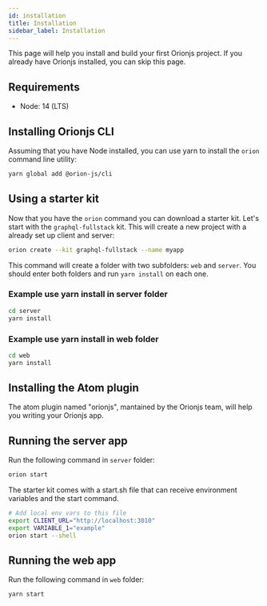 ```yaml
---
id: installation
title: Installation
sidebar_label: Installation
---
```


This page will help you install and build your first Orionjs project. If you already have Orionjs installed, you can skip this page.

## Requirements

- Node: 14 (LTS)

## Installing Orionjs CLI

Assuming that you have Node installed, you can use yarn to install the `orion` command line utility:

```sh
yarn global add @orion-js/cli
```

## Using a starter kit

Now that you have the `orion` command you can download a starter kit. Let's start with the `graphql-fullstack` kit. This will create a new project with a already set up client and server:

```sh
orion create --kit graphql-fullstack --name myapp
```

This command will create a folder with two subfolders: `web` and `server`.
You should enter both folders and run `yarn install` on each one.

### Example use yarn install in server folder

```sh
cd server
yarn install
```

### Example use yarn install in web folder

```sh
cd web
yarn install
```

## Installing the Atom plugin

The atom plugin named "orionjs", mantained by the Orionjs team, will help you writing your Orionjs app.

## Running the server app

Run the following command in `server` folder:

```sh
orion start
```

The starter kit comes with a start.sh file that can receive environment variables and the start command.

```sh
# Add local env vars to this file
export CLIENT_URL="http://localhost:3010"
export VARIABLE_1="example"
orion start --shell
```

## Running the web app

Run the following command in `web` folder:

```sh
yarn start
```
